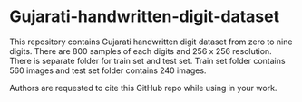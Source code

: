 # Gujarati-handwritten-digit-dataset
This repository contains Gujarati handwritten digit dataset from zero to nine digits. There are 800 samples of each digits and 256 x 256 resolution.
There is separate folder for train set and test set. Train set folder contains 560 images and test set folder contains 240 images.

Authors are requested to cite this GitHub repo while using in your work.
